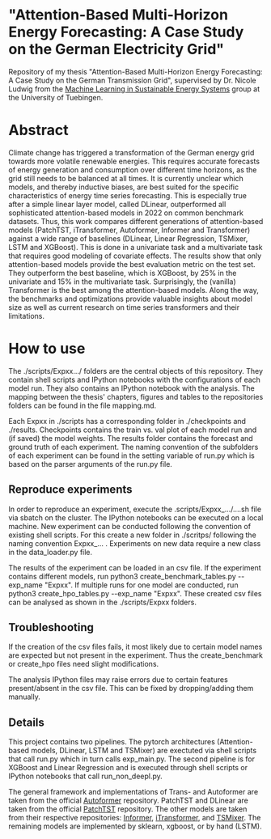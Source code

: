 # "Attention-Based Multi-Horizon Energy Forecasting: A Case Study on the German Electricity Grid"

Repository of my thesis "Attention-Based Multi-Horizon Energy Forecasting: A Case Study on the German Transmission Grid", supervised by Dr. Nicole Ludwig from the [Machine Learning in Sustainable Energy Systems](https://www.mlsustainableenergy.com) group at the University of Tuebingen.

# Abstract

Climate change has triggered a transformation of the German energy grid towards more volatile renewable energies. This requires accurate forecasts of energy  generation and consumption over different time horizons, as the grid still needs to be balanced at all times. It is currently unclear which models, and thereby inductive biases, are best suited for the specific characteristics of energy time series forecasting. This is especially true after a simple linear layer model, called DLinear, outperformed all sophisticated attention-based models in 2022 on common benchmark datasets. Thus, this work compares different generations of attention-based models (PatchTST, iTransformer, Autoformer, Informer and Transformer) against a wide range of baselines (DLinear, Linear Regression, TSMixer, LSTM and XGBoost). This is done in a univariate task and a multivariate task that requires good modeling of covariate effects. The results show that only attention-based models provide the best evaluation metric on the test set. They outperform the best baseline, which is XGBoost, by $25\%$ in the univariate and $15\%$ in the multivariate task. Surprisingly, the (vanilla) Transformer is the best among the attention-based models. Along the way, the benchmarks and optimizations provide valuable insights about model size as well as current research on time series transformers and their limitations.

# How to use

The ./scripts/Expxx.../ folders are the central objects of this repository. They contain shell scripts and IPython notebooks with the configurations of each model run. They also contains an IPython notebook with the analysis. The mapping between the thesis' chapters, figures and tables to the repositories folders can be found in the file mapping.md.

Each Expxx in ./scripts has a corresponding folder in ./checkpoints and ./results. Checkpoints contains the train vs. val plot of each model run and (if saved) the model weights. The results folder contains the forecast and ground truth of each experiment. The naming convention of the subfolders of each experiment can be found in the setting variable of run.py which is based on the parser arguments of the run.py file. 

## Reproduce experiments

In order to reproduce an experiment, execute the .scripts/Expxx_.../....sh file via sbatch on the cluster. The IPython notebooks can be executed on a local machine. New experiment can be conducted following the convention of existing shell scripts. For this create a new folder in ./scritps/ following the naming convention Expxx_... . Experiments on new data require a new class in the data_loader.py file.

The results of the experiment can be loaded in an csv file. If the experiment contains different models, run python3 create_benchmark_tables.py --exp_name "Expxx". If multiple runs for one model are conducted, run python3 create_hpo_tables.py --exp_name "Expxx". These created csv files can be analysed as shown in the ./scripts/Expxx folders.

## Troubleshooting

If the creation of the csv files fails, it most likely due to certain model names are expected but not present in the experiment. Thus the create_benchmark or create_hpo files need slight modifications. 

The analysis IPython files may raise errors due to certain features present/absent in the csv file. This can be fixed by dropping/adding them manually.

## Details

This project contains two pipelines. The pytorch architectures (Attention-based models, DLinear, LSTM and TSMixer) are exectuted via shell scripts that call run.py which in turn calls exp_main.py. The second pipeline is for XGBoost and Linear Regression and is executed through shell scripts or IPython notebooks that call run_non_deepl.py.

The general framework and implementations of Trans- and Autoformer are taken from the official [Autoformer](https://github.com/thuml/Autoformer.git) repository. PatchTST and DLinear are taken from the official [PatchTST](https://github.com/yuqinie98/PatchTST.git) repository. The other models are taken from their respective repositories: [Informer](https://github.com/zhouhaoyi/Informer2020.git), [iTransformer](https://github.com/thuml/iTransformer.git), and [TSMixer](https://github.com/ditschuk/pytorch-tsmixer.git). The remaining models are implemented by sklearn, xgboost, or by hand (LSTM).







